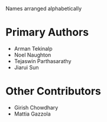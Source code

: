 Names arranged alphabetically

# Primary Authors
- Arman Tekinalp
- Noel Naughton
- Tejaswin Parthasarathy
- Jiarui Sun

# Other Contributors
- Girish Chowdhary
- Mattia Gazzola

